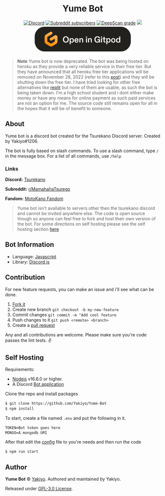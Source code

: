 #  <div align="center">Yume Bot</div>

<div align="center"><a href="https://discord.gg/q2zDU5bGnh"><img alt="Discord" src="https://img.shields.io/discord/844103224528076801?color=blue&label=Tsurekano%20Discord&logo=discord&logoColor=white&style=plastic"></a> <a href="https://www.reddit.com/r/MamahahaTsurego/"><img alt="Subreddit subscribers" src="https://img.shields.io/reddit/subreddit-subscribers/MamahahaTsurego?color=orange&label=r%2FMamahahaTsurego&logo=reddit&logoColor=orange&style=plastic"></a> <a href="https://deepscan.io/dashboard#view=project&tid=18158&pid=21489&bid=619222"><img src="https://deepscan.io/api/teams/18158/projects/21489/branches/619222/badge/grade.svg" alt="DeepScan grade"></a> <a href="https://github.com/Yakiyo/Yume-Bot/actions/workflows/eslint.yml"><img src="https://github.com/Yakiyo/Yume-Bot/actions/workflows/eslint.yml/badge.svg"></a></div>
<div align="center">
<a href="https://gitpod.io/from-referrer/"><img src="./src/assets/logos/gitpod.svg" alt="Open on gitpod https://gitpod.io/from-referrer/"></a>
</div>

> **Note**
> Yume bot is now deprecated. The bot was being hosted on heroku as they provide a very reliable service in their free tier. But they have announced that all heroku free tier applications will be removed on November 28, 2022 (refer to this [post](https://blog.heroku.com/next-chapter)) and they will be shutting down the free tier. I have tried looking for other free alternatives like [replit](https://replit.com) but none of them are usable, as such the bot is being taken down. I'm a high school student and i dont either make money or have any means for online payment as such paid services are not an option for me. The source code still remains open for all in the hopes that it will be of benefit to someone.

## About
Yume bot is a discord bot created for the Tsurekano Discord server. Created by Yakiyo#1206.

The bot is fully based on slash commands. To use a slash command, type `/` in the message box. For a list of all commands, use `/help`

### Links
**Discord:** [Tsurekano](https://discord.gg/q2zDU5bGnh) 

**Subreddit:** [r/MamahahaTsurego](https://www.reddit.com/r/MamahahaTsurego/)

**Fandom:** [MotoKano Fandom](https://motokano.fandom.com/wiki/My_Stepsister_is_My_Ex_Wiki)

> Yume bot isn't available to servers other then the tsurekano discord and cannot be invited anywhere else. The code is open source though so anyone can feel free to fork and host their own version of the bot. For some directions on self hosting please see the self hosting section [here](#self-hosting)

## Bot Information
+ Language: [Javascript](https://www.javascript.com)
+ Library: [Discord.js](https://discord.js.org)


## Contribution 

For new feature requests, you can make an issue and i'll see what can be done.

1) [Fork it](https://github.com/Yakiyo/Yume-bot/fork)
2) Create new branch `git checkout -b my-new-feature`
3) Commit changes `git commit -m "Add cool feature`
3) Push changes to it `git push <remote> <branch>`
4) Create a [pull request](https://docs.github.com/en/pull-requests/collaborating-with-pull-requests/proposing-changes-to-your-work-with-pull-requests/about-pull-requests)

Any and all contributions are welcome. Please make sure you're code passes the lint tests. ✌

## Self Hosting
Requirements:
+ [Nodejs](https://nodejs.org) v16.6.0 or higher.
+ A Discord [Bot application](https://discordjs.guide/preparations/setting-up-a-bot-application.html)

Clone the repo and install packages
```bash
$ git clone https://github.com/Yakiyo/Yume-Bot
$ npm install
```
To start, create a file named `.env` and put the following in it.
```env
TOKEN=Bot token goes here 
MONGO=A mongodb URI
```
After that edit the [config](src/config.json) file to you're needs and then run the code

```bash
$ npm run start
```
## Author
**Yume Bot** © [Yakiyo](https://github.com/Yakiyo). Authored and maintained by Yakiyo.

Released under [GPL-3.0 License](https://fsf.org/).

